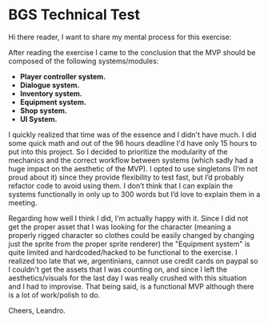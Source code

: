 # BGS Technical Test

Hi there reader, I want to share my mental process for this exercise:

After reading the exercise I came to the conclusion that the MVP should be composed of the following systems/modules:
 
+ **Player controller system.**
+ **Dialogue system.**
+ **Inventory system.**
+ **Equipment system.**
+ **Shop system.**
+ **UI System.**

I quickly realized that time was of the essence and I didn't have much. I did some quick math and out of the 96 hours deadline I'd have only 15 hours to put into this project. 
So I decided to prioritize the modularity of the mechanics and the correct workflow between systems (which sadly had a huge impact on the aesthetic of the MVP).
I opted to use singletons (I’m not proud about it) since they provide flexibility to test fast, but I’d probably refactor code to avoid using them. 
I don’t think that I can explain the systems functionally in only up to 300 words but I’d love to explain them in a meeting. 
 
Regarding how well I think I did, I'm actually happy with it. Since I did not get the proper asset that I was looking for the character (meaning a properly rigged character so clothes could be easily changed by changing just the sprite from the proper sprite renderer) the "Equipment system" is quite limited and hardcoded/hacked to be functional to the exercise. I realized too late that we, argentinians, cannot use credit cards on paypal so I couldn't get the assets that I was counting on, and since I left the aesthetics/visuals for the last day I was really crushed with this situation and I had to improvise.
That being said, is a functional MVP although there is a lot of work/polish to do.
 
Cheers,
Leandro.  
